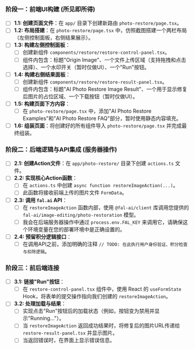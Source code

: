 ### 阶段一：前端UI构建 (所见即所得)

*   [ ] **1.1: 创建页面文件**：在 `app/` 目录下创建新路由 `photo-restore/page.tsx`。
*   [ ] **1.2: 布局搭建**：在 `photo-restore/page.tsx` 中，仿照截图搭建一个两栏布局（左侧控制面板，右侧结果展示）。
*   [ ] **1.3: 构建左侧控制面板**：
    *   [ ] 创建新组件 `components/restore/restore-control-panel.tsx`。
    *   [ ] 组件内包含：标题"Origin Image"、一个文件上传区域（支持拖拽和点击选择）、一个水印开关（暂时仅做UI）、一个"Run"按钮。
*   [ ] **1.4: 构建右侧结果面板**：
    *   [ ] 创建新组件 `components/restore/restore-result-panel.tsx`。
    *   [ ] 组件内包含：标题"AI Photo Restore Image Result"、一个用于显示修复后图片的占位区域、一个下载按钮（暂时仅做UI）。
*   [ ] **1.5: 构建页面下方内容**：
    *   [ ] 在 `photo-restore/page.tsx` 中，添加"AI Photo Restore Examples"和"AI Photo Restore FAQ"部分，暂时使用静态内容填充。
*   [ ] **1.6: 组装页面**：将创建好的所有组件导入 `photo-restore/page.tsx` 并完成最终组装。

### **阶段二：后端逻辑与API集成 (服务器操作)**

*   [ ] **2.1: 创建Action文件**：在 `app/photo-restore/` 目录下创建 `actions.ts` 文件。
*   [ ] **2.2: 实现核心Action函数**：
    *   [ ] 在 `actions.ts` 中创建 `async function restoreImageAction(...)`。
    *   [ ] 此函数将接收前端上传的图片文件 `FormData`。
*   [ ] **2.3: 调用 `fal.ai` API**：
    *   [ ] 在 `restoreImageAction` 函数内部，使用 `@fal-ai/client` 库调用您提供的 `fal-ai/image-editing/photo-restoration` 模型。
    *   [ ] 我会在后端服务器操作中通过 `process.env.FAL_KEY` 来调用它，请确保这个环境变量在您的部署环境中是正确设置的。
*   [ ] **2.4: 预留积分逻辑接口**：
    *   [ ] 在调用API之前，添加明确的注释 `// TODO: 在此执行用户身份验证、积分检查与扣除逻辑`。

### **阶段三：前后端连接**

*   [ ] **3.1: 链接"Run"按钮**：
    *   [ ] 在 `restore-control-panel.tsx` 组件中，使用 React 的 `useFormState` Hook，将表单的提交操作指向我们创建的 `restoreImageAction`。
*   [ ] **3.2: 处理加载与结果**：
    *   [ ] 实现点击"Run"按钮后的加载状态（例如，按钮变为禁用并显示"Running..."）。
    *   [ ] 当 `restoreImageAction` 返回成功结果时，将修复后的图片URL传递给 `restore-result-panel.tsx` 并显示图片。
    *   [ ] 当返回错误时，在界面上显示错误信息。 